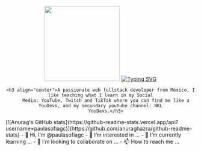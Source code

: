 
<div id="header" align="center">
   <img src="https://media.giphy.com/media/QZkpIdieotn3i/giphy.gif" width="200" />
  <a href="https://git.io/typing-svg"><img src="https://readme-typing-svg.demolab.com?font=Lato&size=35&pause=1000&color=F7F7F7&center=true&vCenter=true&width=435&lines=Hi!+I'm+Paula+%F0%9F%92%BB;Welcome!+%E2%9C%A8" alt="Typing SVG" /></a>

    <h3 align="center">A passionate web fullstack developer from México. I like teaching what I learn in my Social
        Media: YouTube, Twitch and TikTok where you can find me like a YouDevs, and my secundary youtube channel: NKL
        YouDevs.</h3>
</div>
[![Anurag's GitHub stats](https://github-readme-stats.vercel.app/api?username=paulasofiagc)](https://github.com/anuraghazra/github-readme-stats)
- 👋 Hi, I’m @paulasofiagc
- 👀 I’m interested in ...
- 🌱 I’m currently learning ...
- 💞️ I’m looking to collaborate on ...
- 📫 How to reach me ...

<!---
paulasofiagc/paulasofiagc is a ✨ special ✨ repository because its `README.md` (this file) appears on your GitHub profile.
You can click the Preview link to take a look at your changes.
--->
